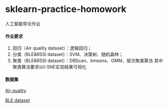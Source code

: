 # sklearn-practice-homowork
人工智能导论作业

#### 作业要求
1. 回归（Air quality dataset）：逻辑回归；
2. 分类（BLE&RSSI dataset）：SVM、决策树、随机森林；
3. 聚类（BLE&RSSI dataset）：DBScan、kmeans、GMM、层次聚类算法
其中聚类算法要求以t-SNE实现结果可视化

#### 数据集

[Air quality](https://archive.ics.uci.edu/ml/datasets/Air+quality)

[BLE dataset](https://archive.ics.uci.edu/ml/datasets/BLE+RSSI+Dataset+for+Indoor+localization+and+Navigation)

